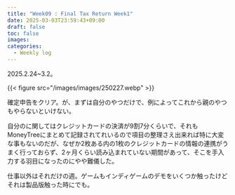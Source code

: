 ```yaml
---
title: "Week09 : Final Tax Return Week1"
date: 2025-03-03T23:59:43+09:00
draft: false
toc: false
images:
categories:
  - Weekly log
---
```


2025.2.24~3.2。

{{< figure src="/images/images/250227.webp" >}}

確定申告をクリア。が、まずは自分のやつだけで、例によってこれから親のやつもやらないといけない。

自分のに関してはクレジットカードの決済が9割7分くらいで、それもMoneyTreeにまとめて記録されてれいるので項目の整理さえ出来れば特に大変な事もないのだが、なぜか2枚ある内の1枚のクレジットカードの情報の連携がうまく行っておらず、2ヶ月くらい読み込まれていない期間があって、そこを手入力する羽目になったのにやや難儀した。

仕事以外はそれだけの週。ゲームもインディゲームのデモをいくつか触ったけどそれは製品版触った時にでも。
